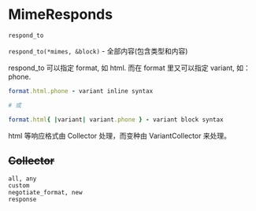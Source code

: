 # MimeResponds

```
respond_to
```

`respond_to(*mimes, &block)` - 全部内容(包含类型和内容)

respond_to 可以指定 format, 如 html. 而在 format 里又可以指定 variant, 如：phone.

```ruby
format.html.phone - variant inline syntax

# 或

format.html{ |variant| variant.phone } - variant block syntax
```

html 等响应格式由 Collector 处理，而变种由 VariantCollector 来处理。

## ~~Collector~~

```
all, any
custom
negotiate_format, new
response
```
